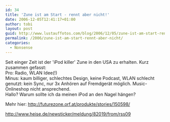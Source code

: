 ```yaml
---
id: 34
title: 'Zune ist am Start - rennt aber nicht!'
date: 2006-12-05T12:41:17+01:00
author: tobi
layout: post
guid: http://www.lustauffotos.com/blog/2006/12/05/zune-ist-am-start-rennt-aber-nicht/
permalink: /2006/zune-ist-am-start-rennt-aber-nicht/
categories:
  - Nonsense
---
```

Seit einger Zeit ist der 'iPod killer' Zune in den USA zu erhalten. Kurz zusammen gefasst:  
Pro: Radio, WLAN Idee(!)  
Minus: kaum billiger, schlechtes Design, keine Podcast, WLAN schlecht genutzt: kein Sync, nur 3x Anhören auf Fremdgerät möglich. Music-Onlineshop nicht ansprechend.  
Hallo? Warum sollte ich da meinen iPod an den Nagel hängen?

Mehr hier: <http://futurezone.orf.at/produkte/stories/150598/>

<http://www.heise.de/newsticker/meldung/82019/from/rss09>